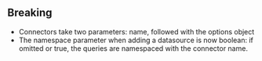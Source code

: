 ## Breaking

- Connectors take two parameters: name, followed with the options object
- The namespace parameter when adding a datasource is now boolean: if omitted or true, the queries are namespaced with the connector name.
